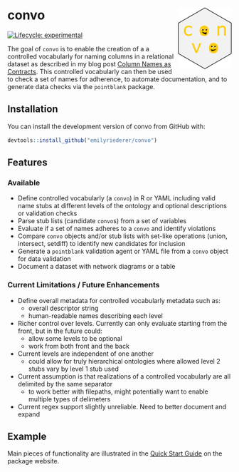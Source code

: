 # convo <img src='man/figures/logo.png' align="right" height="138" />

<!-- badges: start -->
[![Lifecycle: experimental](https://img.shields.io/badge/lifecycle-experimental-orange.svg)](https://www.tidyverse.org/lifecycle/#experimental)
<!-- badges: end -->

The goal of `convo` is to enable the creation of a a controlled vocabularly for naming columns in a relational dataset as described in my blog post [Column Names as Contracts](https://emilyriederer.netlify.app/post/column-name-contracts/). This controlled vocabularly can then be used to check a set of names for adherence, to automate documentation, and to generate data checks via the `pointblank` package.

## Installation

You can install the development version of convo from GitHub with:

``` r
devtools::install_github("emilyriederer/convo")
```

## Features

### Available

- Define controlled vocabularly (a `convo`) in R or YAML including valid name stubs at different levels of the ontology and optional descriptions or validation checks
- Parse stub lists (candidate `convo`s) from a set of variables
- Evaluate if a set of names adheres to a `convo` and identify violations
- Compare `convo` objects and/or stub lists with set-like operations (union, intersect, setdiff) to identify new candidates for inclusion
- Generate a `pointblank` validation agent or YAML file from a `convo` object for data validation
- Document a dataset with network diagrams or a table 

### Current Limitations / Future Enhancements

- Define overall metadata for controlled vocabularly metadata such as:
  + overall descriptor string
  + human-readable names describing each level
- Richer control over levels. Currently can only evaluate starting from the front, but in the future could:
  + allow some levels to be optional
  + work from both front and the back
- Current levels are independent of one another
  + could allow for truly hierarchical ontologies where allowed level 2 stubs vary by level 1 stub used
- Current assumption is that realizations of a controlled vocabularly are all delimited by the same separator
  + to work better with filepaths, might potentially want to enable multiple types of delimeters
- Current regex support slightly unreliable. Need to better document and expand

## Example

Main pieces of functionality are illustrated in the [Quick Start Guide](https://emilyriederer.github.io/convo/articles/quickstart-guide.html) on the package website.



